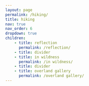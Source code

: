 ```yaml
---
layout: page
permalink: /hiking/
title: hiking
nav: true
nav_order: 6
dropdown: true
children: 
    - title: reflection
      permalink: /reflection/
    - title: divider
    - title: in wildness
      permalink: /in wildness/
    - title: divider
    - title: overland gallery
      permalink: /overland gallery/      
---
```


<!-- _pages/publications.md -->
